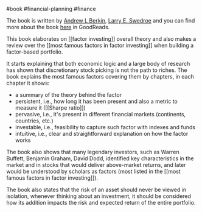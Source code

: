 #book #financial-planning #finance

The book is written by [Andrew L Berkin](https://www.goodreads.com/author/show/12755278.Andrew_L_Berkin), [Larry E. Swedroe](https://www.goodreads.com/author/show/325537.Larry_E_Swedroe) and you can find more about the book  [here](https://www.goodreads.com/book/show/32571541-your-complete-guide-to-factor-based-investing) in GoodReads.

This book elaborates on [[factor investing]] overall theory and also makes a review over the [[most famous factors in factor investing]] when building a factor-based portfolio.

It starts explaining that both economic logic and a large body of research has shown that discretionary stock picking is not the path to riches. The book explains the most famous factors covering them by chapters, in each chapter it shows:

- a summary of the theory behind the factor
- persistent, i.e., how long it has been present and also a metric to measure it ([[Sharpe ratio]])
- pervasive, i.e., it's present in different financial markets (continents, countries, etc.)
- investable, i.e., feasibility to capture such factor with indexes and funds
- intuitive, i.e., clear and straightforward explanation on how the factor works

The book also shows that many legendary investors, such as Warren Buffett, Benjamin Graham, David Dodd, identified key characteristics in the market and in stocks that would deliver above-market returns, and later would be understood by scholars as factors (most listed in the [[most famous factors in factor investing]]).

The book also states that the risk of an asset should never be viewed in isolation, whenever thinking about an investment, it should be considered how its addition impacts the risk and expected return of the entire portfolio.